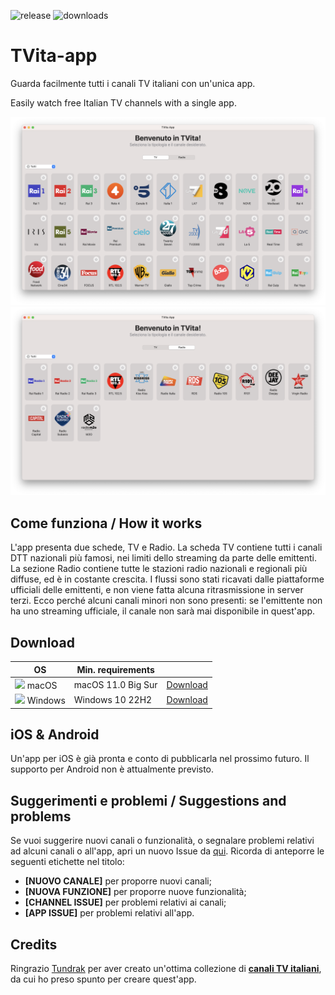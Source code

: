 ![release](https://img.shields.io/github/v/release/rgiorgiotech/TVita-app) ![downloads](https://img.shields.io/github/downloads/rgiorgiotech/TVita-app/total)
# TVita-app
Guarda facilmente tutti i canali TV italiani con un'unica app.

Easily watch free Italian TV channels with a single app.

![App screenshot](https://github.com/rgiorgiotech/TVita-app/blob/main/tvdemo.png)
![App screenshot](https://github.com/rgiorgiotech/TVita-app/blob/main/radiodemo.png)

## Come funziona / How it works
L'app presenta due schede, TV e Radio. La scheda TV contiene tutti i canali DTT nazionali più famosi, nei limiti dello streaming da parte delle emittenti. La sezione Radio contiene tutte le stazioni radio nazionali e regionali più diffuse, ed è in costante crescita.
I flussi sono stati ricavati dalle piattaforme ufficiali delle emittenti, e non viene fatta alcuna ritrasmissione in server terzi. Ecco perché alcuni canali minori non sono presenti: se l'emittente non ha uno streaming ufficiale, il canale non sarà mai disponibile in quest'app.

## Download
| OS      | Min. requirements        |             |
|---------|--------------------------|-------------|
| <img src="https://upload.wikimedia.org/wikipedia/commons/1/1b/Apple_logo_grey.svg" width="20"/> macOS   | macOS 11.0 Big Sur  | [Download](https://github.com/rgiorgiotech/TVita-app/releases/latest/download/TVita-macOS-universal-latest.dmg)    |
| <img src="https://upload.wikimedia.org/wikipedia/commons/8/87/Windows_logo_-_2021.svg" width="20"/> Windows | Windows 10 22H2     | [Download](https://github.com/rgiorgiotech/TVita-app/releases/latest/download/TVita-Win-latest.msixbundle)    |

## iOS & Android
Un'app per iOS è già pronta e conto di pubblicarla nel prossimo futuro.
Il supporto per Android non è attualmente previsto.

## Suggerimenti e problemi / Suggestions and problems
Se vuoi suggerire nuovi canali o funzionalità, o segnalare problemi relativi ad alcuni canali o all'app, apri un nuovo Issue da [qui](https://github.com/rgiorgiotech/TVita-app/issues). Ricorda di anteporre le seguenti etichette nel titolo:

- **[NUOVO CANALE]** per proporre nuovi canali;
- **[NUOVA FUNZIONE]** per proporre nuove funzionalità;
- **[CHANNEL ISSUE]** per problemi relativi ai canali;
- **[APP ISSUE]** per problemi relativi all'app.

## Credits
Ringrazio [Tundrak](https://github.com/Tundrak) per aver creato un'ottima collezione di [**canali TV italiani**](https://github.com/Tundrak/IPTV-Italia), da cui ho preso spunto per creare quest'app.
